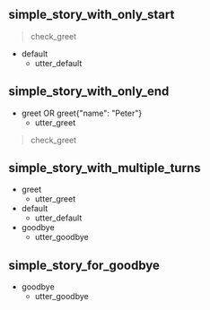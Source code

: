 ## simple_story_with_only_start
> check_greet                   <!-- checkpoints at the start define entry points -->
* default
    - utter_default

## simple_story_with_only_end
* greet OR greet{"name": "Peter"}
    - utter_greet
> check_greet                   <!-- checkpoint defining the end of this turn -->

## simple_story_with_multiple_turns
* greet
    - utter_greet
* default
    - utter_default
* goodbye
    - utter_goodbye

## simple_story_for_goodbye
* goodbye
    - utter_goodbye
